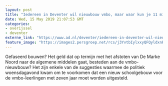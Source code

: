 ```yaml
---
layout: post
title: "Iedereen in Deventer wil nieuwbouw vmbo, maar waar kun je 11 miljoen euro vandaan toveren?"
date: Wed, 15 May 2019 21:07:53 GMT
categories: 
- overijssel 
- deventer 
externe_link: "https://www.ad.nl/deventer/iedereen-in-deventer-wil-nieuwbouw-vmbo-maar-waar-kun-je-11-miljoen-euro-vandaan-toveren~a5d6dff1/"
feature_image: "https://images2.persgroep.net/rcs/j3YvtbIylxxyQFQyldxnRsUU8XY/diocontent/120668895/_fitwidth/400/?appId=21791a8992982cd8da851550a453bd7f&quality=0.7"
---
```


Gefaseerd bouwen? Het geld dat op termijn met het afstoten van De Marke Noord naar de algemene middelen gaat, besteden aan de vmbo-nieuwbouw? Het zijn enkele van de suggesties waarmee de politiek woensdagavond kwam om te voorkomen dat een nieuw schoolgebouw voor de vmbo-leerlingen met zeven jaar moet worden uitgesteld.
